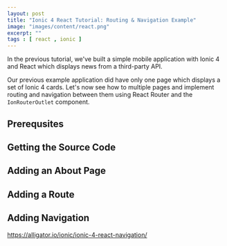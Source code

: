 ```yaml
---
layout: post
title: "Ionic 4 React Tutorial: Routing & Navigation Example"
image: "images/content/react.png"
excerpt: "" 
tags : [ react , ionic ]
---
```


In the previous tutorial, we've built a simple mobile application with Ionic 4 and React which displays news from a third-party API.

Our previous example application did have only one page which displays a set of Ionic 4 cards. Let's now see how to multiple pages and implement routing and navigation between them using React Router and the `IonRouterOutlet` component.

## Prerequsites

## Getting the Source Code

## Adding an About Page

## Adding a Route 

## Adding Navigation



https://alligator.io/ionic/ionic-4-react-navigation/
